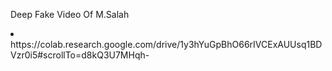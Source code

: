 Deep Fake Video Of M.Salah
<li>https://colab.research.google.com/drive/1y3hYuGpBhO66rIVCExAUUsq1BDVzr0i5#scrollTo=d8kQ3U7MHqh-</li>

